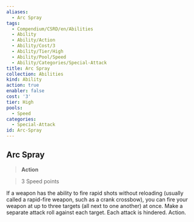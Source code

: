 ```yaml
---
aliases:
  - Arc Spray
tags:
  - Compendium/CSRD/en/Abilities
  - Ability
  - Ability/Action
  - Ability/Cost/3
  - Ability/Tier/High
  - Ability/Pool/Speed
  - Ability/Categories/Special-Attack
title: Arc Spray
collection: Abilities
kind: Ability
action: true
enabler: false
cost: '3'
tier: High
pools:
  - Speed
categories:
  - Special-Attack
id: Arc-Spray
---
```

## Arc Spray  
  
>**Action**  
  
>3 Speed points
  
  
  
If a weapon has the ability to fire rapid shots without reloading (usually called a rapid-fire weapon, such as a crank crossbow), you can fire your weapon at up to three targets (all next to one another) at once. Make a separate attack roll against each target. Each attack is hindered. Action.

